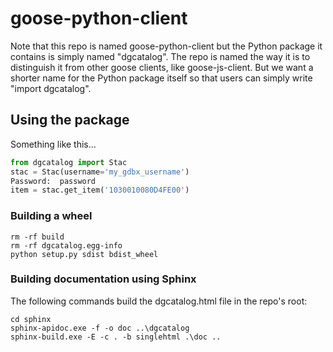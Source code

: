 # goose-python-client

Note that this repo is named goose-python-client but the Python package it contains
is simply named "dgcatalog".  The repo is named the way it is to distinguish it from
other goose clients, like goose-js-client.  But we want a shorter name for the Python
package itself so that users can simply write "import dgcatalog".

## Using the package

Something like this...

```python
from dgcatalog import Stac
stac = Stac(username='my_gdbx_username')
Password:  password
item = stac.get_item('1030010080D4FE00')
```

### Building a wheel

```
rm -rf build
rm -rf dgcatalog.egg-info
python setup.py sdist bdist_wheel
```

### Building documentation using Sphinx

The following commands build the dgcatalog.html file in the repo's root:

```
cd sphinx
sphinx-apidoc.exe -f -o doc ..\dgcatalog
sphinx-build.exe -E -c . -b singlehtml .\doc ..
```
